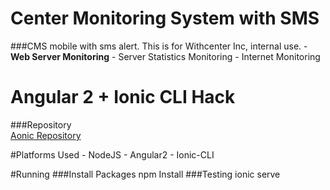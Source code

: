 # Center Monitoring System with SMS
###CMS mobile with sms alert.
    This is for Withcenter Inc, internal use.
        - **Web Server Monitoring**
        - Server Statistics Monitoring
        - Internet Monitoring
# Angular 2 + Ionic CLI Hack
###Repository  
[Aonic Repository](https://github.com/thruthesky/aonic)

#Platforms Used
    - NodeJS
    - Angular2
    - Ionic-CLI

#Running
###Install Packages
    npm Install
###Testing
    ionic serve
